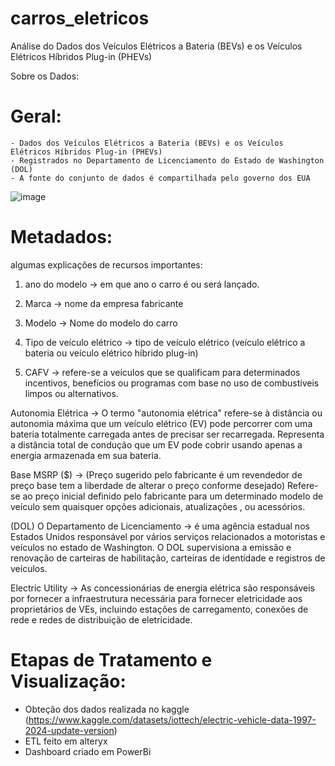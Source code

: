# carros_eletricos
Análise do Dados dos Veículos Elétricos a Bateria (BEVs) e os Veículos Elétricos Híbridos Plug-in (PHEVs) 

Sobre os Dados:

# Geral:
	- Dados dos Veículos Elétricos a Bateria (BEVs) e os Veículos Elétricos Híbridos Plug-in (PHEVs) 
	- Registrados no Departamento de Licenciamento do Estado de Washington (DOL)
	- A fonte do conjunto de dados é compartilhada pelo governo dos EUA


![image](https://github.com/FelipeAmbrogi/carros_eletricos/assets/54153062/6367550f-8bad-4c5e-bd09-dd503c64608f)


# Metadados:

algumas explicações de recursos importantes:

1) ano do modelo -> em que ano o carro é ou será lançado.

2) Marca -> nome da empresa fabricante

3) Modelo -> Nome do modelo do carro

4) Tipo de veículo elétrico -> tipo de veículo elétrico (veículo elétrico a bateria ou veículo elétrico híbrido plug-in)

5) CAFV -> refere-se a veículos que se qualificam para determinados incentivos, benefícios ou programas com base no uso de combustíveis limpos ou alternativos.

Autonomia Elétrica -> O termo "autonomia elétrica" refere-se à distância ou autonomia máxima que um veículo elétrico (EV) pode percorrer com uma bateria totalmente carregada antes de precisar ser recarregada. Representa a distância total de condução que um EV pode cobrir usando apenas a energia armazenada em sua bateria.

Base MSRP ($) -> (Preço sugerido pelo fabricante é um revendedor de preço base tem a liberdade de alterar o preço conforme desejado) Refere-se ao preço inicial definido pelo fabricante para um determinado modelo de veículo sem quaisquer opções adicionais, atualizações , ou acessórios.

(DOL) O Departamento de Licenciamento -> é uma agência estadual nos Estados Unidos responsável por vários serviços relacionados a motoristas e veículos no estado de Washington. O DOL supervisiona a emissão e renovação de carteiras de habilitação, carteiras de identidade e registros de veículos.

Electric Utility -> As concessionárias de energia elétrica são responsáveis por fornecer a infraestrutura necessária para fornecer eletricidade aos proprietários de VEs, incluindo estações de carregamento, conexões de rede e redes de distribuição de eletricidade.

# Etapas de Tratamento e Visualização:

- Obteção dos dados realizada no kaggle (https://www.kaggle.com/datasets/iottech/electric-vehicle-data-1997-2024-update-version)
- ETL feito em alteryx
- Dashboard criado em PowerBi
